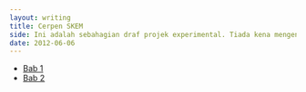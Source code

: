```yaml
---
layout: writing
title: Cerpen SKEM
side: Ini adalah sebahagian draf projek experimental. Tiada kena mengena dengan yang hidup mahupun yang telah pergi.
date: 2012-06-06
---
```


<ul class="unstyled">
  <li><a href="/cerpen-skem/bab-1.html" title="Bab 1">Bab 1</a></li>
  <li><a href="/cerpen-skem/bab-2.html" title="Bab 1">Bab 2</a></li>
</ul>

